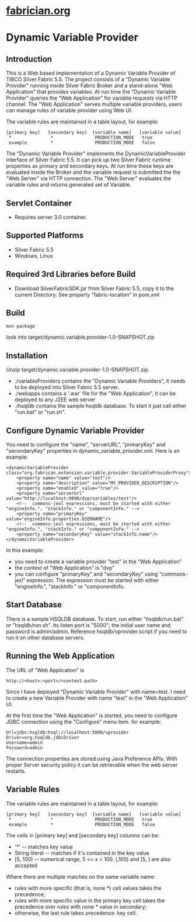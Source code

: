 [fabrician.org](http://fabrician.org/)
==========================================================================
Dynamic Variable Provider
==========================================================================
 
Introduction
--------------------------------------
This is a Web based implementation of a Dynamic Variable Provider of TIBCO Silver Fabric 
5.5. The project consists of a "Dynamic Variable Provider" running inside Silver Fabric Broker 
and a stand-alone "Web Application" that provides variables. At run time the "Dynamic Variable 
Provider" queries the "Web Application" for variable requests via HTTP channel. The "Web Application" 
serves multiple variable providers, users can manage rules of variable provider using Web UI.

The variable rules are maintained in a table layout, for example:
```
[primary key]   [secondary key]  [variable name]   [variable value]
 *               *                PRODUCTION_MODE   true
 example         *                PRODUCTION_MODE   false
```

The "Dynamic Variable Provider" implements the DynamicVariableProvider interface of Silver Fabric 5.5. 
It can pick up two Silver Fabric runtime properties as primary and secondary 
keys. At run time these keys are evaluated inside the Broker and the variable request is submitted the 
the "Web Server" via HTTP connection. The "Web Server" evaluates the variable rules and returns generated 
set of Variable.

Servlet Container
--------------------------------------
* Requires server 3.0 container.

Supported Platforms
--------------------------------------
* Silver Fabric 5.5
* Windows, Linux
 
Required 3rd Libraries before Build
--------------------------------------
* Download SilverFabricSDK.jar from Silver Fabric 5.5, copy it to the current Directory. See property "fabric-location" in pom.xml

Build
--------------------------------------
```
mvn package
```
look into target/dynamic.variable.provider-1.0-SNAPSHOT.zip
   
Installation
--------------------------------------
Unzip target/dynamic.variable.provider-1.0-SNAPSHOT.zip.
* ./variableProviders contains the "Dynamic Variable Providers", it needs to be deployed into Silver Fabric 5.5 server.
* ./webapps contains a '.war' file for the "Web Application", it can be deployed to any J2EE web server
* ./hsqldb contains the sample hsqldb database. To start it just call either "run.bat" or "run.sh".
 
Configure Dynamic Variable Provider
--------------------------------------
You need to configure the "name", "serverURL", "primaryKey" and "secondaryKey" properties in dynamic_variable_provider.xml.
Here is an example:
```
<dynamicVariableProvider class="org.fabrican.extension.variable.provider.VariableProviderProxy">
    <property name="name" value="test"/>
    <property name="description" value="MY_PROVIDER_DESCRIPTION"/>
    <property name="enabled" value="true"/>
    <property name="serverUrl" value="http://localhost:9090/dvp/variables/test"/>
    <!--  commons-jexl expressions, must be started with either "engineInfo.", "stackInfo." or "componentInfo." -->
    <property name="primaryKey" value="engineInfo.properties.USERNAME"/>
    <!--  commons-jexl expressions, must be started with either "engineInfo.", "stackInfo." or "componentInfo." -->
    <property name="secondaryKey" value="stackInfo.name"/>
</dynamicVariableProvider>
```
In this example:
* you need to create a variable provider "test" in the "Web Application"
* the context of "Web Application" is "dvp"
* you can configure "primaryKey" and "secondaryKey" using "commons-jexl" expression. The expression must be started 
with either "engineInfo.", "stackInfo." or "componentInfo.

Start Database
--------------------------------------
There is a sample HSQLDB database. To start, run either "hsqldb/run.bat" or "hsqldb/run.sh". Its listen port is "5000";
the initial user name and password is admin/admin.
Reference hsqldb/vprovider.script if you need to run it on other database servers.

Running the Web Application
--------------------------------------
The URL of "Web Application" is 
```
http://<host>:<port>/<context-path>
```
Since I have deployed "Dynamic Variable Provider" with name=test. I need to create a new Variable Provider with name "test"
in the "Web Application" UI.

At the first time the "Web Application" is started, you need to configure JDBC connection using the "Configure" menu item.
for example:
```
Url=jdbc:hsqldb:hsql://localhost:5000/vprovider
Driver=org.hsqldb.jdbcDriver
Username=admin
Password=admin
```
The connection properties are stored using Java Preference APIs. With proper Server security policy it can be retrievable when
the web server restarts. 

Variable Rules
--------------------------------------
The variable rules are maintained in a table layout, for example:
```
[primary key]   [secondary key]  [variable name]   [variable value]
 *               *                PRODUCTION_MODE   true
 example         *                PRODUCTION_MODE   false 
``` 
The cells in [primary key] and [secondary key] columns can be:
* '*'            -- matches key value
*  String literal -- matches if it's contained in the key value
*  [5, 100)       -- numerical range, 5 <= x < 100. (,100) and [5, ] are also accepted

Where there are multiple matches on the same variable name: 
* rules with more specific (that is, none *) cell values takes the precedence;
* rules with more specific value in the primary key cell takes the precedence over rules with none * value in secondary;
* otherwise, the last rule takes precedence. 
key cell. 
  
